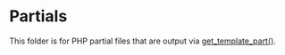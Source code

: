 # Partials

This folder is for PHP partial files that are output via [get_template_part()](https://developer.wordpress.org/reference/functions/get_template_part/).
